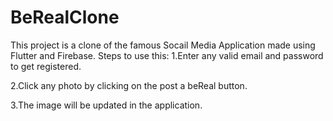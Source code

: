 # BeRealClone
This project is a clone of the famous Socail Media Application made using Flutter and Firebase.
Steps to use this:
1.Enter any valid email and password to get registered.

2.Click any photo by clicking on the post a beReal button.

3.The image will be updated in the application.

